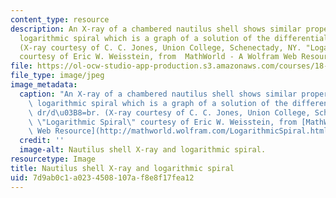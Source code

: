 ```yaml
---
content_type: resource
description: An X-ray of a chambered nautilus shell shows similar properties to the
  logarithmic spiral which is a graph of a solution of the differential equation dr/d?=br.
  (X-ray courtesy of C. C. Jones, Union College, Schenectady, NY. "Logarithmic Spiral"
  courtesy of Eric W. Weisstein, from  MathWorld - A Wolfram Web Resource.)
file: https://ol-ocw-studio-app-production.s3.amazonaws.com/courses/18-034-honors-differential-equations-spring-2009/7d9ab0c1a0234508107af8e8f17fea12_18-034s09-th.jpg
file_type: image/jpeg
image_metadata:
  caption: "An X-ray of a chambered nautilus shell shows similar properties to the\
    \ logarithmic spiral which is a graph of a solution of the differential equation\
    \ dr/d\u03B8=br. (X-ray courtesy of C. C. Jones, Union College, Schenectady, NY.\
    \ \"Logarithmic Spiral\" courtesy of Eric W. Weisstein, from [MathWorld - A Wolfram\
    \ Web Resource](http://mathworld.wolfram.com/LogarithmicSpiral.html).)"
  credit: ''
  image-alt: Nautilus shell X-ray and logarithmic spiral.
resourcetype: Image
title: Nautilus shell X-ray and logarithmic spiral
uid: 7d9ab0c1-a023-4508-107a-f8e8f17fea12
---
```

